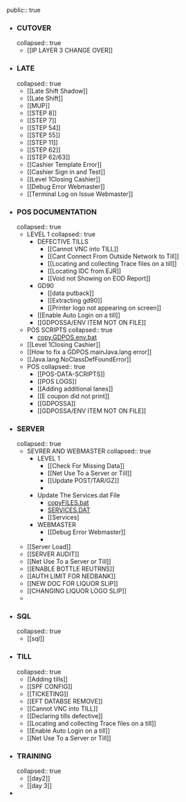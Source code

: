 public:: true

- ### CUTOVER
  collapsed:: true
	- [[IP LAYER 3 CHANGE OVER]]
- ### LATE
  collapsed:: true
	- [[Late Shift Shadow]]
	- [[Late Shift]]
	- [[MUP]]
	- [[STEP 8]]
	- [[STEP 7]]
	- [[STEP 54]]
	- [[STEP 55]]
	- [[STEP 11]]
	- [[STEP 62]]
	- [[STEP 62/63]]
	- [[Cashier Template Error]]
	- [[Cashier Sign in and Test]]
	- [[Level 1Closing Cashier]]
	- [[Debug Error Webmaster]]
	- [[Terminal Log on Issue Webmaster]]
- ### POS DOCUMENTATION
  collapsed:: true
	- LEVEL 1
	  collapsed:: true
		- DEFECTIVE TILLS
			- [[Cannot VNC into TILL]]
			- [[Cant Connect From Outside Network to Till]]
			- [[Locating and collecting Trace files on a till]]
			- [[Locating IDC from EJR]]
			- [[Void not Showing on EOD Report]]
		- GD90
			- [[data putback]]
			- [[Extracting gd90]]
			- [[Printer logo not appearing on screen]]
		- [[Enable Auto Login on a till]]
		- [[GDPOSSA/ENV ITEM NOT ON FILE]]
	- POS SCRIPTS
	  collapsed:: true
		- [copy.GDPOS.env.bat](../assets/copy.GDPOS.env_1652976653726_0.bat)
	- [[Level 1Closing Cashier]]
	- [[How to fix a GDPOS.mainJava.lang error]]
	- [[Java.lang.NoClassDefFoundError]]
	- POS
	  collapsed:: true
		- [[POS-DATA-SCRIPTS]]
		- [[POS LOGS]]
		- [[Adding additional lanes]]
		- [[E coupon did not print]]
		- [[GDPOSSA]]
		- [[GDPOSSA/ENV ITEM NOT ON FILE]]
- ### SERVER
  collapsed:: true
	- SEVRER AND WEBMASTER
	  collapsed:: true
		- LEVEL 1
			- [[Check For Missing Data]]
			- [[Net Use To a Server or Till]]
			- [[Update POST/TAR/GZ]]
			-
		- Update The Services.dat File
			- [copyFILES.bat](../assets/copyFILES_1652976846550_0.bat)
			- [SERVICES.DAT](../assets/SERVICES_1652976852642_0.DAT)
			- [[Services]
		- WEBMASTER
			- [[Debug Error Webmaster]]
			-
	- [[Server Load]]
	- [[SERVER AUDIT]]
	- [[Net Use To a Server or Till]]
	- [[ENABLE BOTTLE REUTRNS]]
	- [[AUTH LIMIT FOR NEDBANK]]
	- [[NEW DOC FOR LIQUOR SLIP]]
	- [[CHANGING LIQUOR LOGO SLIP]]
	-
- ### SQL
  collapsed:: true
	- [[sql]]
- ### TILL
  collapsed:: true
	- [[Adding tills]]
	- [[SPF CONFIG]]
	- [[TICKETING]]
	- [[EFT DATABSE REMOVE]]
	- [[Cannot VNC into TILL]]
	- [[Declaring tills defective]]
	- [[Locating and collecting Trace files on a till]]
	- [[Enable Auto Login on a till]]
	- [[Net Use To a Server or Till]]
- ### TRAINING
  collapsed:: true
	- [[day2]]
	- [[day 3]]
-